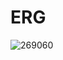 # ERG
![269060](https://user-images.githubusercontent.com/10485864/206037641-4365eb9d-fa33-4ddb-8b79-47f3fa724aa9.jpg)
